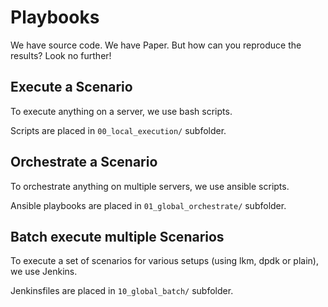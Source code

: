 # Playbooks

We have source code. We have Paper. But how can you reproduce the results?
Look no further! 


## Execute a Scenario
To execute anything on a server, we use bash scripts. 

Scripts are placed in ```00_local_execution/``` subfolder.

## Orchestrate a Scenario
To orchestrate anything on multiple servers, we use ansible scripts.

Ansible playbooks are placed in ```01_global_orchestrate/``` subfolder.


## Batch execute multiple Scenarios
To execute a set of scenarios for various setups (using lkm, dpdk or plain), we use Jenkins.

Jenkinsfiles are placed in ```10_global_batch/``` subfolder.
